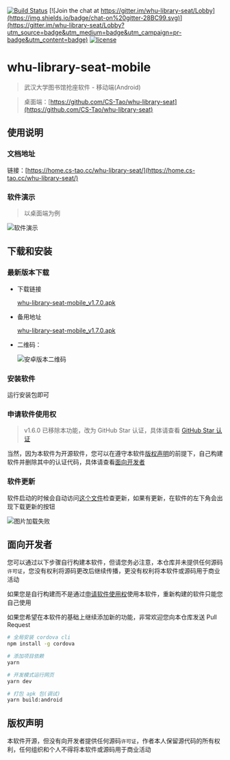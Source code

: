 [![Build Status](https://www.travis-ci.com/CS-Tao/whu-library-seat-mobile.svg?branch=master)](https://www.travis-ci.com/CS-Tao/whu-library-seat-mobile)
[![Join the chat at https://gitter.im/whu-library-seat/Lobby](https://img.shields.io/badge/chat-on%20gitter-28BC99.svg)](https://gitter.im/whu-library-seat/Lobby?utm_source=badge&utm_medium=badge&utm_campaign=pr-badge&utm_content=badge)
[![license](https://img.shields.io/badge/license-none-yellow.svg)](#版权声明)

# whu-library-seat-mobile

> 武汉大学图书馆抢座软件 - 移动端(Android)

> 桌面端：[https://github.com/CS-Tao/whu-library-seat](https://github.com/CS-Tao/whu-library-seat)

## 使用说明

### 文档地址

链接：[https://home.cs-tao.cc/whu-library-seat/](https://home.cs-tao.cc/whu-library-seat/)

### 软件演示

> 以桌面端为例

![软件演示](https://home.cs-tao.cc/github-content/contents/github/whu-library-seat/full.gif)

## 下载和安装

### 最新版本下载

- 下载链接

  [whu-library-seat-mobile_v1.7.0.apk](https://github.com/CS-Tao/whu-library-seat-mobile/releases/download/v1.7.0/whu-library-seat-mobile_v1.7.0.apk)

- 备用地址

  [whu-library-seat-mobile_v1.7.0.apk](https://assets.cs-tao.cc/whu-library-seat-mobile/releases/v1.7.0/whu-library-seat-mobile_v1.7.0.apk)

- 二维码：

  ![安卓版本二维码](https://raw.githubusercontent.com/CS-Tao/whu-library-seat/user-validation/last-android-qr.jpg)

### 安装软件

运行安装包即可

### 申请软件使用权

> v1.6.0 已移除本功能，改为 GitHub Star 认证，具体请查看 [GitHub Star 认证](https://home.cs-tao.cc/whu-library-seat/specification/auth.html)

当然，因为本软件为开源软件，您可以在遵守本软件[版权声明](#版权声明)的前提下，自己构建软件并删除其中的认证代码，具体请查看[面向开发者](#面向开发者)

### 软件更新

软件启动的时候会自动访问[这个文件](https://github.com/CS-Tao/whu-library-seat/blob/user-validation/last-mobile.json)检查更新，如果有更新，在软件的左下角会出现下载更新的按钮

![图片加载失败](https://home.cs-tao.cc/github-content/contents/github/whu-library-seat/update.png)

## 面向开发者

您可以通过以下步骤自行构建本软件，但请您务必注意，本仓库并未提供任何源码`许可证`，您没有权利将源码更改后继续传播，更没有权利将本软件或源码用于商业活动

如果您是自行构建而不是通过[申请软件使用权](#申请软件使用权)使用本软件，重新构建的软件只能您自己使用

如果您希望在本软件的基础上继续添加新的功能，非常欢迎您向本仓库发送 Pull Request

``` bash
# 全局安装 cordova cli
npm install -g cordova

# 添加项目依赖
yarn

# 开发模式运行网页
yarn dev

# 打包 apk 包(调试)
yarn build:android
```

## 版权声明

本软件开源，但没有向开发者提供任何源码`许可证`，作者本人保留源代码的所有权利，任何组织和个人不得将本软件或源码用于商业活动

